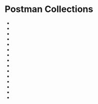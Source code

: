 # Postman Collections
* [](https://postcon.cuddlytornado.com/?version=latest)
* [](https://github.com/heremaps/postman-collections)
* [](https://github.com/microsoftgraph/microsoftgraph-postman-collections)
* [](https://orange.testlab.nhs.uk/index.html#postman-samples)
* [](https://developer.okta.com/docs/reference/postman-collections/)
* [](https://docs.postman-echo.com/?version=latest)
* [](https://auth0.com/docs/api/postman)
* [](https://developers.onelogin.com/api-docs/1/getting-started/postman-collections)
* [](https://developer.box.com/docs/box-postman-collection)
* [](https://www.odata.org/getting-started/learning-odata-on-postman/)
* [](https://www.braze.com/docs/api/postman_collection/)
* [](https://docs.kontent.ai/tutorials/develop-apps/get-started/using-the-apis-with-our-postman-collection)
* [](https://support.cloudflare.com/hc/en-us/articles/115002323852-Using-Cloudflare-API-with-Postman-Collections)
* [](https://developer.squareup.com/docs/testing/postman)
* [](https://www.zoho.com/writer/help/api/v1/download-postman-collection.html)
